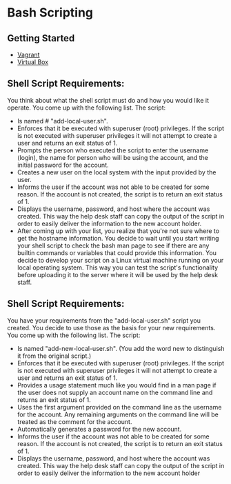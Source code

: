 # Bash Scripting

## Getting Started
- [Vagrant](https://www.vagrantup.com/downloads.html)
- [Virtual Box](https://www.virtualbox.org/wiki/Downloads)

## Shell Script Requirements:

You think about what the shell script must do and how you would like it operate. You come up with
the following list.
The script:
- Is named # "add-local-user.sh".
- Enforces that it be executed with superuser (root) privileges. If the script is not executed with
superuser privileges it will not attempt to create a user and returns an exit status of 1.
- Prompts the person who executed the script to enter the username (login), the name for
person who will be using the account, and the initial password for the account.
- Creates a new user on the local system with the input provided by the user.
- Informs the user if the account was not able to be created for some reason. If the account is
not created, the script is to return an exit status of 1.
- Displays the username, password, and host where the account was created. This way the
help desk staff can copy the output of the script in order to easily deliver the information to
the new account holder.
- After coming up with your list, you realize that you're not sure where to get the hostname
information. You decide to wait until you start writing your shell script to check the bash man page
to see if there are any builtin commands or variables that could provide this information.
You decide to develop your script on a Linux virtual machine running on your local operating system.
This way you can test the script's functionality before uploading it to the server where it will be used
by the help desk staff.

## Shell Script Requirements:
You have your requirements from the "add-local-user.sh" script you created. You decide to use
those as the basis for your new requirements. You come up with the following list.
The script:
- Is named "add-new-local-user.sh". (You add the word new to distinguish it from the
original script.)
- Enforces that it be executed with superuser (root) privileges. If the script is not executed with
superuser privileges it will not attempt to create a user and returns an exit status of 1.
- Provides a usage statement much like you would find in a man page if the user does not
supply an account name on the command line and returns an exit status of 1.
- Uses the first argument provided on the command line as the username for the account. Any
remaining arguments on the command line will be treated as the comment for the account.
- Automatically generates a password for the new account.
- Informs the user if the account was not able to be created for some reason. If the account is
not created, the script is to return an exit status of 1.
- Displays the username, password, and host where the account was created. This way the
help desk staff can copy the output of the script in order to easily deliver the information to
the new account holder
